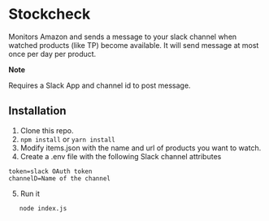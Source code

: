 # Stockcheck

Monitors Amazon and sends a message to your slack channel when watched products (like TP) become available. It will send message at most once per day per product.

**Note**

Requires a Slack App and channel id to post message.

## Installation

1. Clone this repo.
2. `npm install` or `yarn install`
3. Modify items.json with the name and url of products you want to watch.
4. Create a .env file with the following Slack channel  attributes

```
token=slack OAuth token
channelD=Name of the channel
```

5. Run it

```
   node index.js
```
